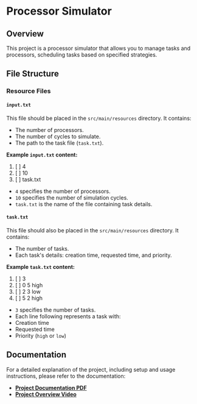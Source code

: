 # Processor Simulator

## Overview

This project is a processor simulator that allows you to manage tasks and processors, scheduling tasks based on specified strategies.

## File Structure

### Resource Files

#### `input.txt`

This file should be placed in the `src/main/resources` directory. It contains:

- The number of processors.
- The number of cycles to simulate.
- The path to the task file (`task.txt`).

**Example `input.txt` content:**

1. [ ] 4
2. [ ] 10
3. [ ] task.txt


- `4` specifies the number of processors.
- `10` specifies the number of simulation cycles.
- `task.txt` is the name of the file containing task details.

#### `task.txt`

This file should also be placed in the `src/main/resources` directory. It contains:

- The number of tasks.
- Each task's details: creation time, requested time, and priority.

**Example `task.txt` content:**

1. [ ] 3
2. [ ] 0 5 high
3. [ ] 2 3 low
4. [ ] 5 2 high

- `3` specifies the number of tasks.
- Each line following represents a task with:
- Creation time
- Requested time
- Priority (`high` or `low`)

## Documentation

For a detailed explanation of the project, including setup and usage instructions, please refer to the documentation:

- **[Project Documentation PDF](Documentation.pdf)**
- **[Project Overview Video](https://youtu.be/750pPlgeL6M)**


